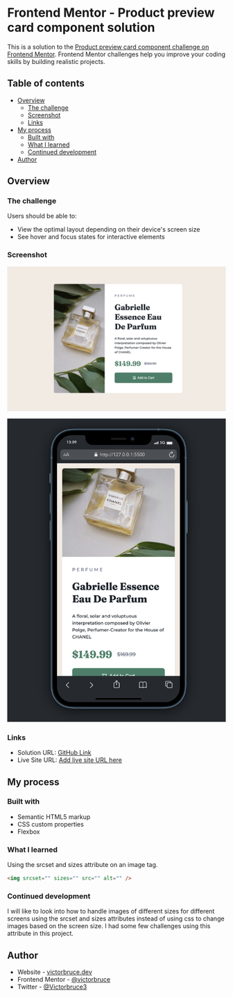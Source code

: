 # Frontend Mentor - Product preview card component solution

This is a solution to the [Product preview card component challenge on Frontend Mentor](https://www.frontendmentor.io/challenges/product-preview-card-component-GO7UmttRfa). Frontend Mentor challenges help you improve your coding skills by building realistic projects. 

 ## Table of contents

- [Overview](#overview)
  - [The challenge](#the-challenge)
  - [Screenshot](#screenshot)
  - [Links](#links)
- [My process](#my-process)
  - [Built with](#built-with)
  - [What I learned](#what-i-learned)
  - [Continued development](#continued-development)
- [Author](#author)


## Overview

### The challenge

Users should be able to:

- View the optimal layout depending on their device's screen size
- See hover and focus states for interactive elements

### Screenshot

![product-review-card-desktop](./screenshots/screenshot.png)

![product-review-card-mobile](./screenshots/screenshot-mobile.png)

### Links

- Solution URL: [GitHub Link](https://github.com/victorbruce/frontend-mentor-challenges/tree/main/product-review-card)
- Live Site URL: [Add live site URL here](https://your-live-site-url.com)

## My process

### Built with

- Semantic HTML5 markup
- CSS custom properties
- Flexbox

### What I learned

Using the srcset and sizes attribute on an image tag.

```html
<img srcset="" sizes="" src="" alt="" />
```

### Continued development

I will like to look into how to handle images of different sizes for different screens using the srcset and sizes attributes instead of using css to change images based on the screen size. I had some few challenges using this attribute in this project.

## Author

- Website - [victorbruce.dev](https://victorbruce.dev)
- Frontend Mentor - [@victorbruce](https://www.frontendmentor.io/profile/victorbruce)
- Twitter - [@Victorbruce3](https://twitter.com/Victorbruce3)



